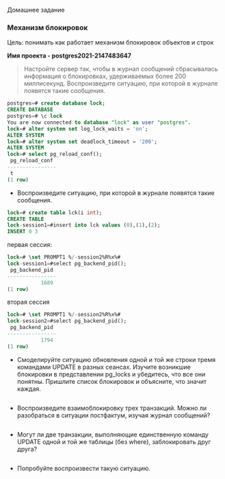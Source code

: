 Домашнее задание
### Механизм блокировок

Цель:
понимать как работает механизм блокировок объектов и строк

<b>Имя проекта - postgres2021-2147483647</b>

> Настройте сервер так, чтобы в журнал сообщений сбрасывалась информация о блокировках, удерживаемых более 200 миллисекунд. Воспроизведите ситуацию, при которой в журнале появятся такие сообщения.  
```sql
postgres=# create database lock;
CREATE DATABASE
postgres=# \c lock 
You are now connected to database "lock" as user "postgres".
lock=# alter system set log_lock_waits = 'on';
ALTER SYSTEM
lock=# alter system set deadlock_timeout = '200';
ALTER SYSTEM
lock=# select pg_reload_conf();
 pg_reload_conf 
----------------
 t
(1 row)
```
- Воспроизведите ситуацию, при которой в журнале появятся такие сообщения.  
```sql
lock=# create table lck(i int);
CREATE TABLE
lock-session1=#insert into lck values (0),(1),(2);
INSERT 0 3
```
первая сессия:
```sql
lock=# \set PROMPT1 %/-session2%R%x%#
lock-session1=#select pg_backend_pid();
 pg_backend_pid 
----------------
           1689
(1 row)
```
вторая сессия
```sql
lock=# \set PROMPT1 %/-session2%R%x%#
lock-session2=#select pg_backend_pid();
 pg_backend_pid 
----------------
           1794
(1 row)
```
- Смоделируйте ситуацию обновления одной и той же строки тремя командами UPDATE в разных сеансах. Изучите возникшие блокировки в представлении pg_locks и убедитесь, что все они понятны. Пришлите список блокировок и объясните, что значит каждая.  
```console
```
- Воспроизведите взаимоблокировку трех транзакций. Можно ли разобраться в ситуации постфактум, изучая журнал сообщений?  
```console
```
- Могут ли две транзакции, выполняющие единственную команду UPDATE одной и той же таблицы (без where), заблокировать друг друга?  
```console
```
- Попробуйте воспроизвести такую ситуацию.  
```console
```
